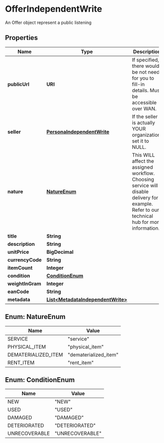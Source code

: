 

# OfferIndependentWrite

An Offer object represent a public listening

## Properties

| Name | Type | Description | Notes |
|------------ | ------------- | ------------- | -------------|
|**publicUrl** | **URI** | If specified, there would be not need for you to fill-in details. Must be accessible over WAN. |  [optional] |
|**seller** | [**PersonaIndependentWrite**](PersonaIndependentWrite.md) | If the seller is actually YOUR organization, set it to NULL. |  |
|**nature** | [**NatureEnum**](#NatureEnum) | This WILL affect the assigned workflow. Choosing service will disable delivery for example. Refer to our technical hub for more information. |  [optional] |
|**title** | **String** |  |  [optional] |
|**description** | **String** |  |  [optional] |
|**unitPrice** | **BigDecimal** |  |  [optional] |
|**currencyCode** | **String** |  |  [optional] |
|**itemCount** | **Integer** |  |  [optional] |
|**condition** | [**ConditionEnum**](#ConditionEnum) |  |  [optional] |
|**weightInGram** | **Integer** |  |  [optional] |
|**eanCode** | **String** |  |  [optional] |
|**metadata** | [**List&lt;MetadataIndependentWrite&gt;**](MetadataIndependentWrite.md) |  |  [optional] |



## Enum: NatureEnum

| Name | Value |
|---- | -----|
| SERVICE | &quot;service&quot; |
| PHYSICAL_ITEM | &quot;physical_item&quot; |
| DEMATERIALIZED_ITEM | &quot;dematerialized_item&quot; |
| RENT_ITEM | &quot;rent_item&quot; |



## Enum: ConditionEnum

| Name | Value |
|---- | -----|
| NEW | &quot;NEW&quot; |
| USED | &quot;USED&quot; |
| DAMAGED | &quot;DAMAGED&quot; |
| DETERIORATED | &quot;DETERIORATED&quot; |
| UNRECOVERABLE | &quot;UNRECOVERABLE&quot; |



